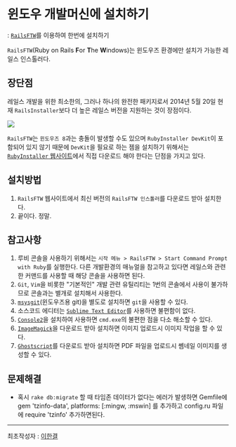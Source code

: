 # 윈도우 개발머신에 설치하기


: [`RailsFTW`](http://railsftw.bryanbibat.net)를 이용하여 한번에 설치하기


`RailsFTW`(Ruby on Rails **F**or **T**he **W**indows)는 윈도우즈 환경에만 설치가 가능한 레일스 인스톨러다.

## 장단점

레일스 개발을 위한 최소한의, 그러나 하나의 완전한 패키지로서 2014년 5월 20일 현재 `RailsInstaller`보다 더 높은 레일스 버전을 지원하는 것이 장점이다.

![](http://i1373.photobucket.com/albums/ag392/rorlab/Photobucket%20Desktop%20-%20RORLAB/rcafe/2014-05-20_12-39-34_zps11cc924b.png)

`RailsFTW`는 `윈도우즈 8`과는 충돌이 발생할 수도 있으며 `RubyInstaller DevKit`이 포함되어 있지 않기 때문에 `DevKit`을 필요로 하는 젬을 설치하기 위해서는 [`RubyInstaller` 웹사이트](http://rubyinstaller.org/add-ons/devkit/)에서 직접 다운로드 해야 한다는 단점을 가지고 있다.

## 설치방법

1. `RailsFTW` 웹사이트에서 최신 버전의 `RailsFTW 인스톨러`를 다운로드 받아 설치한다.
2. 끝이다. 정말.


## 참고사항

1. 루비 콘솔을 사용하기 위해서는 `시작 메뉴 > RailsFTW > Start Command Prompt with Ruby`를 실행한다. 다른 개발환경의 매뉴얼을 참고하고 있다면 레일스와 관련한 커맨드를 사용할 때 해당 콘솔을 사용하면 된다.
2. `Git`, `Vim`을 비롯한 "기본적인" 개발 관련 유틸리티는 1번의 콘솔에서 사용이 불가하므로 콘솔과는 별개로 설치해서 사용한다.
3. [`msysgit`](http://code.google.com/p/msysgit/)(윈도우즈용 git)을 별도로 설치하면 `git`을 사용할 수 있다.
4. 소스코드 에디터는 [`Sublime Text Editor`](http://www.sublimetext.com)를 사용하면 불편함이 없다.
5. [`Console2`](http://sourceforge.net/projects/console/)을 설치하여 사용하면 `cmd.exe`의 불편한 점을 다소 해소할 수 있다.
6. [`ImageMagick`](http://www.imagemagick.org/script/binary-releases.php#windows)을 다운로드 받아 설치하면 이미지 업로드시 이미지 작업을 할 수 있다.
7. [`Ghostscript`](http://www.ghostscript.com/download/gsdnld.html)를 다운로드 받아 설치하면 PDF 파일을 업로드시 쎔네일 이미지를 생성할 수 있다.

## 문제해결

* 혹시 `rake db:migrate` 할 때 타임존 데이터가 없다는 에러가 발생하면 Gemfile에 gem 'tzinfo-data', platforms: [:mingw, :mswin] 를 추가하고 config.ru 파일에 require 'tzinfo' 추가하면된다.

---
최초작성자 : [이한결](https://www.facebook.com/l.php?u=https%3A%2F%2Fgithub.com%2Fleehankyeol&h=OAQEeXPnX)



